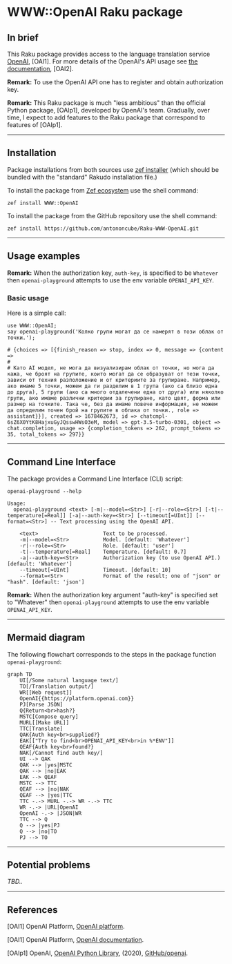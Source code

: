 # WWW::OpenAI Raku package

## In brief

This Raku package provides access to the language translation service [OpenAI](https://platform.openai.com), [OAI1].
For more details of the OpenAI's API usage see [the documentation](https://platform.openai.com/docs/api-reference/making-requests), [OAI2].

**Remark:** To use the OpenAI API one has to register and obtain authorization key.

**Remark:** This Raku package is much "less ambitious" than the official Python package, [OAIp1], developed by OpenAI's team.
Gradually, over time, I expect to add features to the Raku package that correspond to features of [OAIp1].

-----

## Installation

Package installations from both sources use [zef installer](https://github.com/ugexe/zef)
(which should be bundled with the "standard" Rakudo installation file.)

To install the package from [Zef ecosystem](https://raku.land/) use the shell command:

```
zef install WWW::OpenAI
```

To install the package from the GitHub repository use the shell command:

```
zef install https://github.com/antononcube/Raku-WWW-OpenAI.git
```

----

## Usage examples

**Remark:** When the authorization key, `auth-key`, is specified to be `Whatever`
then `openai-playground` attempts to use the env variable `OPENAI_API_KEY`.

### Basic usage

Here is a simple call:

```perl6
use WWW::OpenAI;
say openai-playground('Колко групи могат да се намерят в този облак от точки.');
```
``` 
# {choices => [{finish_reason => stop, index => 0, message => {content => 
# 
# Като AI модел, не мога да визуализирам облак от точки, но мога да кажа, че броят на групите, които могат да се образуват от тези точки, зависи от техния разположение и от критериите за групиране. Например, ако имаме 5 точки, можем да ги разделим в 1 група (ако са близо една до друга), 5 групи (ако са много отдалечени една от друга) или няколко групи, ако имаме различни критерии за групиране, като цвят, форма или размер на точките. Така че, без да имаме повече информация, не можем да определим точен брой на групите в облака от точки., role => assistant}}], created => 1678462673, id => chatcmpl-6sZ6X0YtK8HajxuGyJQsswHWsO3eM, model => gpt-3.5-turbo-0301, object => chat.completion, usage => {completion_tokens => 262, prompt_tokens => 35, total_tokens => 297}}
```

-------

## Command Line Interface

The package provides a Command Line Interface (CLI) script:

```shell
openai-playground --help
```
```
Usage:
  openai-playground <text> [-m|--model=<Str>] [-r|--role=<Str>] [-t|--temperature[=Real]] [-a|--auth-key=<Str>] [--timeout[=UInt]] [--format=<Str>] -- Text processing using the OpenAI API.
  
    <text>                     Text to be processed.
    -m|--model=<Str>           Model. [default: 'Whatever']
    -r|--role=<Str>            Role. [default: 'user']
    -t|--temperature[=Real]    Temperature. [default: 0.7]
    -a|--auth-key=<Str>        Authorization key (to use OpenAI API.) [default: 'Whatever']
    --timeout[=UInt]           Timeout. [default: 10]
    --format=<Str>             Format of the result; one of "json" or "hash". [default: 'json']
```


**Remark:** When the authorization key argument "auth-key" is specified set to "Whatever"
then `openai-playground` attempts to use the env variable `OPENAI_API_KEY`.

--------

## Mermaid diagram

The following flowchart corresponds to the steps in the package function `openai-playground`:

```mermaid
graph TD
	UI[/Some natural language text/]
	TO[/Translation output/]
	WR[[Web request]]
	OpenAI{{https://platform.openai.com}}
	PJ[Parse JSON]
	Q{Return<br>hash?}
	MSTC[Compose query]
	MURL[[Make URL]]
	TTC[Translate]
	QAK{Auth key<br>supplied?}
	EAK[["Try to find<br>OPENAI_API_KEY<br>in %*ENV"]]
	QEAF{Auth key<br>found?}
	NAK[/Cannot find auth key/]
	UI --> QAK
	QAK --> |yes|MSTC
	QAK --> |no|EAK
	EAK --> QEAF
	MSTC --> TTC
	QEAF --> |no|NAK
	QEAF --> |yes|TTC
	TTC -.-> MURL -.-> WR -.-> TTC
	WR -.-> |URL|OpenAI 
	OpenAI -.-> |JSON|WR
	TTC --> Q 
	Q --> |yes|PJ
	Q --> |no|TO
	PJ --> TO
```

--------

## Potential problems

*TBD..*

--------

## References

[OAI1] OpenAI Platform, [OpenAI platform](https://platform.openai.com/).

[OAI1] OpenAI Platform, [OpenAI documentation](https://platform.openai.com/docs).

[OAIp1] OpenAI,
[OpenAI Python Library](https://github.com/openai/openai-python),
(2020),
[GitHub/openai](https://github.com/openai/).